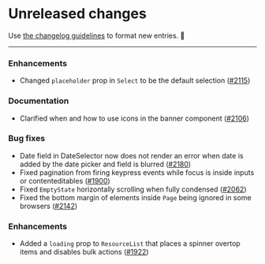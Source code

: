 # Unreleased changes

Use [the changelog guidelines](https://git.io/polaris-changelog-guidelines) to format new entries. 💜

---

### Enhancements

- Changed `placeholder` prop in `Select` to be the default selection ([#2115](https://github.com/Shopify/polaris-react/pull/2115))

### Documentation

- Clarified when and how to use icons in the banner component ([#2106](https://github.com/Shopify/polaris-react/pull/2106))

### Bug fixes

- Date field in DateSelector now does not render an error when date is added by the date picker and field is blurred ([#2180](https://github.com/Shopify/polaris-react/pull/2180))
- Fixed pagination from firing keypress events while focus is inside inputs or contenteditables ([#1900](https://github.com/Shopify/polaris-react/pull/1900))
- Fixed `EmptyState` horizontally scrolling when fully condensed ([#2062](https://github.com/Shopify/polaris-react/pull/2062))
- Fixed the bottom margin of elements inside `Page` being ignored in some browsers ([#2142](https://github.com/Shopify/polaris-react/pull/2142))

### Enhancements

- Added a `loading` prop to `ResourceList` that places a spinner overtop items and disables bulk actions ([#1922](https://github.com/Shopify/polaris-react/pull/1922))
